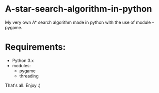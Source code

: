 # A-star-search-algorithm-in-python
My very own A* search algorithm made in python with the use of module - pygame.

# Requirements:
  - Python 3.x
  - modules:
    - pygame
    - threading
    
That's all. Enjoy :)
